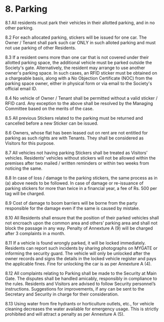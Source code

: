 # 8. Parking

8.1	All residents must park their vehicles in their allotted parking, and in no other parking.

8.2	For each allocated parking, stickers will be issued for one car. The Owner / Tenant shall park such car ONLY in such alloted parking and must not use parking of other Residents.

8.3	If a resident owns more than one car that is not covered under their allotted parking space, the additional vehicle must be parked outside the Society's gate. Alternatively, the resident may arrange to use another owner's parking space. In such cases, an RFID sticker must be obtained on a chargeable basis, along with a No Objection Certificate (NOC) from the parking space owner, either in physical form or via email to the Society's official email ID.

8.4	No vehicle of Owner / Tenant shall be permitted without a valid sticker / RFID card. Any exception to the above shall be resolved by the Managing Committee based on the merits of the case.

8.5	All previous Stickers related to the parking must be returned and cancelled before a new Sticker can be issued.

8.6	Owners, whose flat has been leased out on rent are not entitled for parking as such rights are with Tenants. They shall be considered as Visitors for this purpose. 

8.7	All vehicles not having parking Stickers shall be treated as Visitors’ vehicles. Residents’ vehicles without stickers will not be allowed within the premises after two mailed / written reminders or within two weeks from noticing the same.

8.8	In case of loss / damage to the parking stickers, the same process as in (a) above needs to be followed. In case of damage or re-issuance of parking stickers for more than twice in a financial year, a fee of Rs. 500 per tag will be charged.

8.9	Cost of damage to boom barriers will be borne from the party responsible for the damage even if the same is caused by mistake.

8.10	All Residents shall ensure that the position of their parked vehicles shall not encroach upon the common area and others’ parking area and shall not block the passage in any way. Penalty of Annexture A (9) will be charged after 3 complaints in a month.

8.11	If a vehicle is found wrongly parked, it will be locked immediately. Residents can report such incidents by sharing photographs on MYGATE or informing the security guard. The vehicle will only be unlocked after the owner records and signs the details in the locked vehicle register and pays the applicable fines. Fine for unlocking the car is as per Annexture A (4).

8.12	All complaints relating to Parking shall be made to the Security at Main Gate. The disputes shall be handled amicably, responsibly in compliance to the rules. Residents and Visitors are advised to follow Security personnel’s instructions. Suggestions for improvements, if any can be sent to the Secretary and Security in charge for their consideration.

8.13	Using water from fire hydrants or horticulture outlets, etc., for vehicle cleaning decreases the water available for emergency usage. This is strictly prohibited and will attract a penalty as per Annexture A (5).
